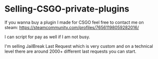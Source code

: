# Selling-CSGO-private-plugins
If you wanna buy a plugin I made for CSGO feel free to contact me on steam: https://steamcommunity.com/profiles/76561198059282016/

I can script for pay as well if I am not busy.

I'm selling JailBreak Last Request which is very custom and on a technical level there are around 2000+ different last requests you can start.

